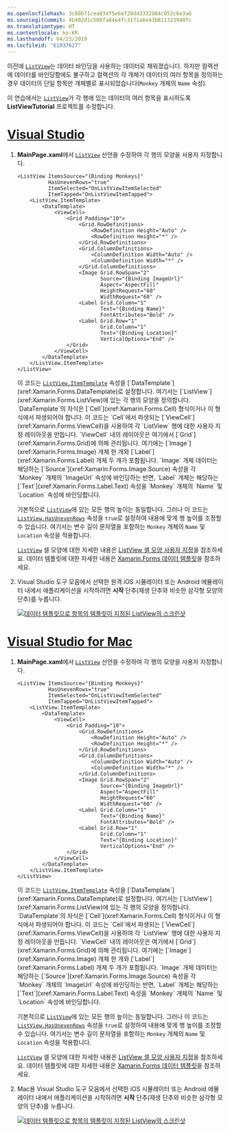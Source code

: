 ```yaml
---
ms.openlocfilehash: 3c88b71cea834f5e6ef20d43332904c052c6e3a6
ms.sourcegitcommit: 4b402d1c508fa84e4fc3171a6e43b811323948fc
ms.translationtype: HT
ms.contentlocale: ko-KR
ms.lasthandoff: 04/23/2019
ms.locfileid: "61037627"
---
```

이전에 [`ListView`](xref:Xamarin.Forms.ListView)는 데이터 바인딩을 사용하는 데이터로 채워졌습니다. 하지만 컬렉션에 데이터를 바인딩함에도 불구하고 컬렉션의 각 개체가 데이터의 여러 항목을 정의하는 경우 데이터의 단일 항목만 개체별로 표시되었습니다(`Monkey` 개체의 `Name` 속성).

이 연습에서는 [`ListView`](xref:Xamarin.Forms.ListView)가 각 행에 있는 데이터의 여러 항목을 표시하도록 **ListViewTutorial** 프로젝트를 수정합니다.

# <a name="visual-studiotabvswin"></a>[Visual Studio](#tab/vswin)

1. **MainPage.xaml**에서 [`ListView`](xref:Xamarin.Forms.Image) 선언을 수정하여 각 행의 모양을 사용자 지정합니다.

    ```xaml
    <ListView ItemsSource="{Binding Monkeys}"
              HasUnevenRows="true"
              ItemSelected="OnListViewItemSelected"
              ItemTapped="OnListViewItemTapped">
        <ListView.ItemTemplate>
            <DataTemplate>
                <ViewCell>
                    <Grid Padding="10">
                        <Grid.RowDefinitions>
                            <RowDefinition Height="Auto" />
                            <RowDefinition Height="*" />
                        </Grid.RowDefinitions>
                        <Grid.ColumnDefinitions>
                            <ColumnDefinition Width="Auto" />
                            <ColumnDefinition Width="*" />
                        </Grid.ColumnDefinitions>
                        <Image Grid.RowSpan="2"
                               Source="{Binding ImageUrl}"
                               Aspect="AspectFill"
                               HeightRequest="60"
                               WidthRequest="60" />
                        <Label Grid.Column="1"
                               Text="{Binding Name}"
                               FontAttributes="Bold" />
                        <Label Grid.Row="1"
                               Grid.Column="1"
                               Text="{Binding Location}"
                               VerticalOptions="End" />
                    </Grid>
                </ViewCell>
            </DataTemplate>
        </ListView.ItemTemplate>
    </ListView>
    ```

    이 코드는 [`ListView.ItemTemplate`](xref:Xamarin.Forms.ItemsView`1.ItemTemplate) 속성을 [`DataTemplate`](xref:Xamarin.Forms.DataTemplate)로 설정합니다. 여기서는 [`ListView`](xref:Xamarin.Forms.ListView)에 있는 각 행의 모양을 정의합니다. `DataTemplate`의 자식은 [`Cell`](xref:Xamarin.Forms.Cell) 형식이거나 이 형식에서 파생되어야 합니다. 이 코드는 `Cell`에서 파생되는 [`ViewCell`](xref:Xamarin.Forms.ViewCell)을 사용하여 각 `ListView` 행에 대한 사용자 지정 레이아웃을 만듭니다. `ViewCell` 내의 레이아웃은 여기에서 [`Grid`](xref:Xamarin.Forms.Grid)에 의해 관리됩니다. 여기에는 [`Image`](xref:Xamarin.Forms.Image) 개체 한 개와 [`Label`](xref:Xamarin.Forms.Label) 개체 두 개가 포함됩니다. `Image` 개체 데이터는 해당하는 [`Source`](xref:Xamarin.Forms.Image.Source) 속성을 각 `Monkey` 개체의 `ImageUrl` 속성에 바인딩하는 반면, `Label` 개체는 해당하는 [`Text`](xref:Xamarin.Forms.Label.Text) 속성을 `Monkey` 개체의 `Name` 및 `Location` 속성에 바인딩합니다.

    기본적으로 [`ListView`](xref:Xamarin.Forms.ListView)에 있는 모든 행의 높이는 동일합니다. 그러나 이 코드는 [`ListView.HasUnevenRows`](xref:Xamarin.Forms.ListView.HasUnevenRows) 속성을 `true`로 설정하여 내용에 맞게 행 높이를 조정할 수 있습니다. 여기서는 변수 길이 문자열을 포함하는 `Monkey` 개체의 `Name` 및 `Location` 속성을 적용합니다.

    [`ListView`](xref:Xamarin.Forms.ListView) 셀 모양에 대한 자세한 내용은 [ListView 셀 모양 사용자 지정](~/xamarin-forms/user-interface/listview/customizing-cell-appearance.md)을 참조하세요. 데이터 템플릿에 대한 자세한 내용은 [Xamarin.Forms 데이터 템플릿](~/xamarin-forms/app-fundamentals/templates/data-templates/index.md)을 참조하세요.

1. Visual Studio 도구 모음에서 선택한 원격 iOS 시뮬레이터 또는 Android 에뮬레이터 내에서 애플리케이션을 시작하려면 **시작** 단추(재생 단추와 비슷한 삼각형 모양의 단추)를 누릅니다.

    [![데이터 템플릿으로 항목의 템플릿이 지정된 ListView의 스크린샷](../images/customize-cell-appearance.png "템플릿 지정된 데이터를 표시하는 ListView")](../images/customize-cell-appearance-large.png#lightbox "템플릿 지정된 데이터를 표시하는 ListView")

# <a name="visual-studio-for-mactabvsmac"></a>[Visual Studio for Mac](#tab/vsmac)

1. **MainPage.xaml**에서 [`ListView`](xref:Xamarin.Forms.Image) 선언을 수정하여 각 행의 모양을 사용자 지정합니다.

    ```xaml
    <ListView ItemsSource="{Binding Monkeys}"
              HasUnevenRows="true"
              ItemSelected="OnListViewItemSelected"
              ItemTapped="OnListViewItemTapped">
        <ListView.ItemTemplate>
            <DataTemplate>
                <ViewCell>
                    <Grid Padding="10">
                        <Grid.RowDefinitions>
                            <RowDefinition Height="Auto" />
                            <RowDefinition Height="*" />
                        </Grid.RowDefinitions>
                        <Grid.ColumnDefinitions>
                            <ColumnDefinition Width="Auto" />
                            <ColumnDefinition Width="*" />
                        </Grid.ColumnDefinitions>
                        <Image Grid.RowSpan="2"
                               Source="{Binding ImageUrl}"
                               Aspect="AspectFill"
                               HeightRequest="60"
                               WidthRequest="60" />
                        <Label Grid.Column="1"
                               Text="{Binding Name}"
                               FontAttributes="Bold" />
                        <Label Grid.Row="1"
                               Grid.Column="1"
                               Text="{Binding Location}"
                               VerticalOptions="End" />
                    </Grid>
                </ViewCell>
            </DataTemplate>
        </ListView.ItemTemplate>
    </ListView>
    ```

    이 코드는 [`ListView.ItemTemplate`](xref:Xamarin.Forms.ItemsView`1.ItemTemplate) 속성을 [`DataTemplate`](xref:Xamarin.Forms.DataTemplate)로 설정합니다. 여기서는 [`ListView`](xref:Xamarin.Forms.ListView)에 있는 각 행의 모양을 정의합니다. `DataTemplate`의 자식은 [`Cell`](xref:Xamarin.Forms.Cell) 형식이거나 이 형식에서 파생되어야 합니다. 이 코드는 `Cell`에서 파생되는 [`ViewCell`](xref:Xamarin.Forms.ViewCell)을 사용하여 각 `ListView` 행에 대한 사용자 지정 레이아웃을 만듭니다. `ViewCell` 내의 레이아웃은 여기에서 [`Grid`](xref:Xamarin.Forms.Grid)에 의해 관리됩니다. 여기에는 [`Image`](xref:Xamarin.Forms.Image) 개체 한 개와 [`Label`](xref:Xamarin.Forms.Label) 개체 두 개가 포함됩니다. `Image` 개체 데이터는 해당하는 [`Source`](xref:Xamarin.Forms.Image.Source) 속성을 각 `Monkey` 개체의 `ImageUrl` 속성에 바인딩하는 반면, `Label` 개체는 해당하는 [`Text`](xref:Xamarin.Forms.Label.Text) 속성을 `Monkey` 개체의 `Name` 및 `Location` 속성에 바인딩합니다.

    기본적으로 [`ListView`](xref:Xamarin.Forms.ListView)에 있는 모든 행의 높이는 동일합니다. 그러나 이 코드는 [`ListView.HasUnevenRows`](xref:Xamarin.Forms.ListView.HasUnevenRows) 속성을 `true`로 설정하여 내용에 맞게 행 높이를 조정할 수 있습니다. 여기서는 변수 길이 문자열을 포함하는 `Monkey` 개체의 `Name` 및 `Location` 속성을 적용합니다.

    [`ListView`](xref:Xamarin.Forms.ListView) 셀 모양에 대한 자세한 내용은 [ListView 셀 모양 사용자 지정](~/xamarin-forms/user-interface/listview/customizing-cell-appearance.md)을 참조하세요. 데이터 템플릿에 대한 자세한 내용은 [Xamarin.Forms 데이터 템플릿](~/xamarin-forms/app-fundamentals/templates/data-templates/index.md)을 참조하세요.

1. Mac용 Visual Studio 도구 모음에서 선택한 iOS 시뮬레이터 또는 Android 에뮬레이터 내에서 애플리케이션을 시작하려면 **시작** 단추(재생 단추와 비슷한 삼각형 모양의 단추)를 누릅니다.

    [![데이터 템플릿으로 항목의 템플릿이 지정된 ListView의 스크린샷](../images/customize-cell-appearance.png "템플릿 지정된 데이터를 표시하는 ListView")](../images/customize-cell-appearance-large.png#lightbox "템플릿 지정된 데이터를 표시하는 ListView")
